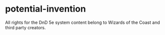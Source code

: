 # potential-invention

All rights for the DnD 5e system content belong to Wizards of the Coast and third party creators.
